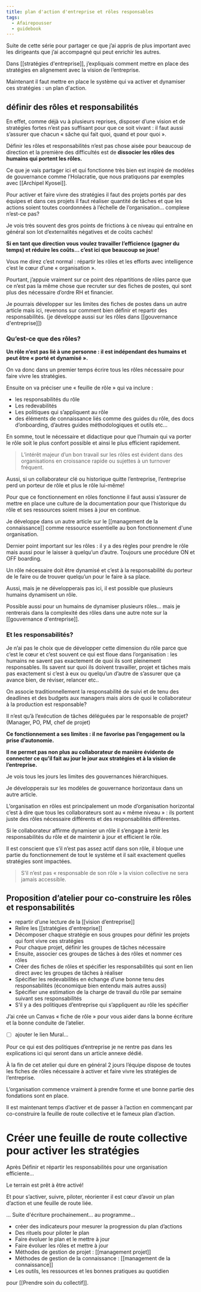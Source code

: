 ```yaml
---
title: plan d'action d'entreprise et rôles responsables
tags:
  - Afairepousser
  - guidebook
---
```

Suite de cette série pour partager ce que j’ai appris de plus important avec les dirigeants que j’ai accompagné qui peut enrichir les autres. 

Dans [[stratégies d'entreprise]], j’expliquais comment mettre en place des stratégies en alignement avec la vision de l’entreprise. 

Maintenant il faut mettre en place le système qui va activer et dynamiser ces stratégies : un plan d'action.

## définir des rôles et responsabilités

En effet, comme déjà vu à plusieurs reprises, disposer d’une vision et de stratégies fortes n’est pas suffisant pour que ce soit vivant : il faut aussi s’assurer que chacun « sâche qui fait quoi, quand et pour quoi ».

Définir les rôles et responsabilités n’est pas chose aisée pour beaucoup de direction et la première des difficultés est de **dissocier les rôles des humains qui portent les rôles.**

Ce que je vais partager ici et qui fonctionne très bien est inspiré de modèles de gouvernance comme l’Holacratie, que nous pratiquons par exemples avec [[Archipel Kyosei]]. 

Pour activer et faire vivre des stratégies il faut des projets portés par des équipes et dans ces projets il faut réaliser quantité de tâches et que les actions soient toutes coordonnées à l’échelle de l’organisation… complexe n’est-ce pas? 

Je vois très souvent des gros points de frictions à ce niveau qui entraîne en général son lot d’externalités négatives et de coûts cachés!

**Si en tant que direction vous voulez travailler l’efficience (gagner du temps) et réduire les coûts… c’est ici que beaucoup se joue!** 

Vous me direz c’est normal : répartir les rôles et les efforts avec intelligence c’est le cœur d’une « organisation ».

Pourtant, j’appuie vraiment sur ce point des répartitions de rôles parce que ce n’est pas la même chose que recruter sur des fiches de postes, qui sont plus des nécessaire d’ordre RH et financier. 

Je pourrais développer sur les limites des fiches de postes dans un autre article mais ici, revenons sur comment bien définir et repartir des responsabilités. (je développe aussi sur les rôles dans [[gouvernance d'entreprise]])


### Qu’est-ce que des rôles?

**Un rôle n’est pas lié à une personne : il est indépendant des humains et peut être « porté et dynamisé ».**

On va donc dans un premier temps écrire tous les rôles nécessaire pour faire vivre les stratégies.

Ensuite on va préciser une « feuille de rôle » qui va inclure :

- les responsabilités du rôle
- Les redevabilités 
- Les politiques qui s’appliquent au rôle 
- des éléments de connaissance liés comme des guides du rôle, des docs d’onboarding, d’autres guides méthodologiques et outils etc…

En somme, tout le nécessaire et didactique pour que l’humain qui va porter le rôle soit le plus confort possible et ainsi le plus efficient rapidement. 

> L’intérêt majeur d’un bon travail sur les rôles est évident dans des organisations en croissance rapide ou sujettes à un turnover fréquent. 

Aussi, si un collaborateur clé ou historique quitte l’entreprise, l’entreprise perd un porteur de rôle et plus le rôle lui-même!

Pour que ce fonctionnement en rôles fonctionne il faut aussi s’assurer de mettre en place une culture de la documentation pour que l’historique du rôle et ses ressources soient mises à jour en continue.  

Je développe dans un autre article sur le [[management de la connaissance]] comme ressource essentielle au bon fonctionnement d'une organisation. 

Dernier point important sur les rôles : il y a des règles pour prendre le rôle mais aussi pour le laisser à quelqu’un d’autre. Toujours une procédure ON et OFF boarding.

Un rôle nécessaire doit être dynamisé et c’est à la responsabilité du porteur de le faire ou de trouver quelqu’un pour le faire à sa place. 

Aussi, mais je ne développerais pas ici, il est possible que plusieurs humains dynamisent un rôle.

Possible aussi pour un humains de dynamiser plusieurs rôles… mais je rentrerais dans la complexité des rôles dans une autre note sur la [[gouvernance d'entreprise]]. 


### Et les responsabilités?

Je n’ai pas le choix que de développer cette dimension du rôle parce que c’est le cœur et c’est souvent ce qui est floue dans l’organisation : les humains ne savent pas exactement de quoi ils sont pleinement responsables. Ils savent sur quoi ils doivent travailler, projet et tâches mais pas exactement si c’est à eux ou quelqu’un d’autre de s’assurer que ça avance bien, de réviser, relancer etc.. 

On associe traditionnellement la responsabilité de suivi et de tenu des deadlines et des budgets aux managers mais alors de quoi le collaborateur à la production est responsable? 

Il n’est qu’à l’exécution de tâches déléguées par le responsable de projet? (Manager, PO, PM, chef de projet)

**Ce fonctionnement a ses limites : il ne favorise pas l’engagement ou la prise d’autonomie.** 

**Il ne permet pas non plus au collaborateur de manière évidente de connecter ce qu’il fait au jour le jour aux stratégies et à la vision de l’entreprise.** 

Je vois tous les jours les limites des gouvernances hiérarchiques. 

Je développerais sur les modèles de gouvernance horizontaux dans un autre article. 

L’organisation en rôles est principalement un mode d’organisation horizontal c’est à dire que tous les collaborateurs sont au « même niveau » : ils portent juste des rôles nécessaire différents et des responsabilités différentes.

Si le collaborateur affirme dynamiser un rôle il s’engage à tenir les responsabilités du rôle et de maintenir à jour et efficient le rôle. 

Il est conscient que s’il n’est pas assez actif dans son rôle, il bloque une partie du fonctionnement de tout le système et il sait exactement quelles stratégies sont impactées. 

> S’il n’est pas « responsable de son rôle » la vision collective ne sera jamais accessible. 


## Proposition d’atelier pour co-construire les rôles et responsabilités 

- repartir d’une lecture de la [[vision d’entreprise]]
- Relire les [[stratégies d'entreprise]]
- Décomposer chaque stratégie en sous groupes pour définir les projets qui font vivre ces stratégies 
- Pour chaque projet, définir les groupes de tâches nécessaire 
- Ensuite, associer ces groupes de tâches à des rôles et nommer ces rôles 
- Créer des fiches de rôles et spécifier les responsabilités qui sont en lien direct avec les groupes de tâches à réaliser 
- Spécifier les redevabilités en échange d’une bonne tenu des responsabilités (économique bien entendu mais autres aussi)
- Spécifier une estimation de la charge de travail du rôle par semaine suivant ses responsabilités 
- S’il y a des politiques d’entreprise qui s’appliquent au rôle les spécifier 
 

J’ai crée un Canvas « fiche de rôle » pour vous aider dans la bonne écriture et la bonne conduite de l’atelier.

- [ ] ajouter le lien Mural...


Pour ce qui est des politiques d’entreprise je ne rentre pas dans les explications ici qui seront dans un article annexe dédié. 

À la fin de cet atelier qui dure en général 2 jours l’équipe dispose de toutes les fiches de rôles nécessaire à activer et faire vivre les stratégies de l’entreprise. 

L’organisation commence vraiment à prendre forme et une bonne partie des fondations sont en place. 

Il est maintenant temps d’activer et de passer à l’action en commençant par co-construire la feuille de route collective et le fameux plan d’action.

# Créer une feuille de route collective pour activer les stratégies


Après Définir et répartir les responsabilités pour une organisation efficiente…

Le terrain est prêt à être activé! 

Et pour s’activer, suivre, piloter, réorienter il est cœur d’avoir un plan d’action et une feuille de route liée. 

… Suite d'écriture prochainement... au programme...

- créer des indicateurs pour mesurer la progression du plan d’actions 
- Des rituels pour piloter le plan
- Faire évoluer le plan et le mettre à jour 
- Faire évoluer les rôles et mettre à jour 
- Méthodes de gestion de projet : [[management projet]]
- Méthodes de gestion de la connaissance : [[management de la connaissance]]
- Les outils, les ressources et les bonnes pratiques au quotidien

pour [[Prendre soin du collectif]].